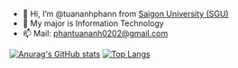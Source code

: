 - 👋 Hi, I’m @tuananhphann from [Saigon University (SGU)](https://sgu.edu.vn/)
- 👀 My major is Information Technology
- 📫 Mail: phantuananh0202@gmail.com

[![Anurag's GitHub stats](https://github-readme-stats.vercel.app/api?username=tuananhphann&show_icons=True&theme=radical)](https://github.com/anuraghazra/github-readme-stats)
[![Top Langs](https://github-readme-stats.vercel.app/api/top-langs/?username=tuananhphann)](https://github.com/anuraghazra/github-readme-stats)


<!---
tuananhphann/tuananhphann is a ✨ special ✨ repository because its `README.md` (this file) appears on your GitHub profile.
You can click the Preview link to take a look at your changes.
--->
